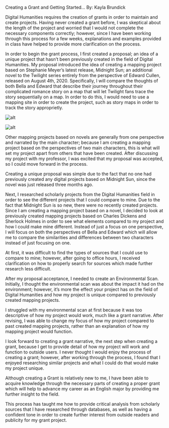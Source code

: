 Creating a Grant and Getting Started...
By: Kayla Brundick 


Digital Humanities requires the creation of grants in order to maintain and create projects. 
Having never created a grant before, I was skeptical about the length of the project and worried that I would not complete the necessary components correctly; however, since I have been working through this process for a few weeks, explanations and examples provided in class have helped to provide more clarification on the process.

In order to begin the grant process, I first created a proposal; an idea of a unique project that hasn’t been previously created in the field of Digital Humanities. 
My proposal introduced the idea of creating a mapping project based on Stephanie Meyer’s latest release, Midnight Sun; an additional novel to the Twilight series entirely from the perspective of Edward Cullen, released on August 4th, 2020. 
Specifically, I will compare the thoughts of both Bella and Edward that describe their journey throughout their complicated romance story on a map that will let Twilight fans trace the story sequentially on a map.
In order to do this, I would need to use a mapping site in order to create the project, such as story maps in order to track the story approprietly. 

![alt](https://kayla-brundick.github.io/Kayla-Brundick1/images/Story.png) 

![alt](https://kayla-brundick.github.io/Kayla-Brundick1/images/Map.png)

Other mapping projects based on novels are generally from one perspective and narrated by the main character; because I am creating a mapping project based on the perspectives of two main characters, this is what will set my project apart from others that have been created. 
After discussing my project with my professor, I was excited that my proposal was accepted, so I could move forward in the process. 

Creating a unique proposal was simple due to the fact that no one had previously created any digital projects based on Midnight Sun, since the novel was just released three months ago.  

Next, I researched scholarly projects from the Digital Humanities field in order to see the different projects that I could compare to mine. 
Due to the fact that Midnight Sun is so new, there were no recently created projects. 
Since I am creating a mapping project based on a novel, I decided to look at previously created mapping projects based on Charles Dickens and Sherlock Holmes in order to see what elements compared to my project and how I could make mine different. 
Instead of just a focus on one perspective, I will focus on both the perspectives of Bella and Edward which will allow me to compare the similarities and differences between two characters instead of just focusing on one. 

At first, it was difficult to find the types of sources that I could use to compare to mine; however, after going to office hours, I received clarification on how to properly search for sources which made further research less difficult. 

After my proposal acceptance, I needed to create an Environmental Scan. 
Initially, I thought the environmental scan was about the impact it had on the environment; however, it’s more the effect your project has on the field of Digital Humanities and how my project is unique compared to previously created mapping projects.

I struggled with my environmental scan at first because it was too descriptive of how my project would work, much like a grant narrative. 
After revising, I was able to change my focus of how my project compared to past created mapping projects, rather than an explanation of how my mapping project would function.

I look forward to creating a grant narrative, the next step when creating a grant, because I get to provide detail of how my project will work and function to outside users. 
I never thought I would enjoy the process of creating a grant; however, after working through the process, I found that I enjoyed researching similar projects and what I could do that would make my project unique. 

Although creating a Grant is relatively new to me, I have been able to acquire knowledge through the necessary parts of creating a proper grant which will help to advance my career as an English major by providing me further insight to the field. 

This process has taught me how to provide critical analysis from scholarly sources that I have researched through databases, as well as having a confident tone in order to create further interest from outside readers and publicity for my grant project. 
